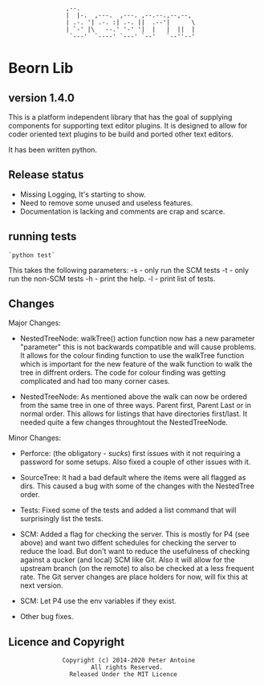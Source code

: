 
                    ,--.
                    |  |-.  ,---.  ,---. ,--.--.,--,--,
                    | .-. '| .-. :| .-. ||  .--'|      \
                    | `-' |\   --.' '-' '|  |   |  ||  |
                     `---'  `----' `---' `--'   `--''--'

# Beorn Lib #
## version 1.4.0 ##

This is a platform independent library that has the goal of supplying components for supporting
text editor plugins. It is designed to allow for coder oriented text plugins to be build and
ported other text editors.

It has been written python.

## Release status ##
- Missing Logging, It's starting to show.
- Need to remove some unused and useless features.
- Documentation is lacking and comments are crap and scarce.

## running tests ##

    `python test`

This takes the following parameters:
    -s       - only run the SCM tests
    -t       - only run the non-SCM tests
    -h       - print the help.
    -l       - print list of tests.

## Changes ##
Major Changes:
-   NestedTreeNode: walkTree() action function now has a new parameter "parameter" this is not
    backwards compatible and will cause problems. It allows for the colour finding function
    to use the walkTree function which is important for the new feature of the walk function
    to walk the tree in diffrent orders. The code for colour finding was getting complicated
    and had too many corner cases.

-   NestedTreeNode: As mentioned above the walk can now be ordered from the same tree in one
    of three ways. Parent first, Parent Last or in normal order. This allows for listings that
    have directories first/last. It needed quite a few changes throughtout the NestedTreeNode.

Minor Changes:
-   Perforce: (the obligatory - *sucks*) first issues with it not requiring a password for some
    setups. Also fixed a couple of other issues with it.

-   SourceTree: It had a bad default where the items were all flagged as dirs. This caused a
    bug with some of the changes with the NestedTree order.

-   Tests: Fixed some of the tests and added a list command that will surprisingly list the tests.

-   SCM: Added a flag for checking the server. This is mostly for P4 (see above) and want two
    diffent schedules for checking the server to reduce the load. But don't want to reduce the
    usefulness of checking against a qucker (and local) SCM like Git. Also it will allow for the
    upstream branch (on the remote) to also be checked at a less frequent rate. The Git server
    changes are place holders for now, will fix this at next version.

-   SCM: Let P4 use the env variables if they exist.

-   Other bug fixes.

## Licence and Copyright ##
                   Copyright (c) 2014-2020 Peter Antoine
                           All rights Reserved.
                     Released Under the MIT Licence


